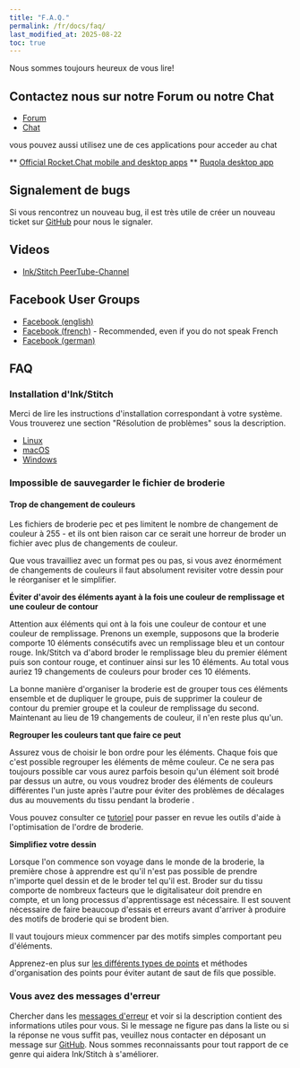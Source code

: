 ```yaml
---
title: "F.A.Q."
permalink: /fr/docs/faq/
last_modified_at: 2025-08-22
toc: true
---
```

Nous sommes toujours heureux de vous lire!

## Contactez nous sur notre Forum ou notre Chat


* [Forum](https://inkscape.org/forums/embroidery/)
* [Chat](https://chat.inkscape.org/channel/inkstitch)

vous pouvez aussi utilisez une de ces applications pour acceder au chat

** [Official Rocket.Chat mobile and desktop apps](https://www.rocket.chat/download-apps)
** [Ruqola desktop app](https://apps.kde.org/ruqola/)


## Signalement de bugs

Si vous rencontrez un nouveau bug, il est très utile de créer un nouveau ticket sur [GitHub](https://github.com/inkstitch/inkstitch/issues) pour nous le signaler.

## Videos

* [Ink/Stitch PeerTube-Channel](https://www.diode.zone/a/inkstitch)

## Facebook User Groups

* [Facebook (english)](https://www.facebook.com/groups/inkstitch/)
* [Facebook (french)](https://www.facebook.com/groups/inkstitchfrance/) - Recommended, even if you do not speak French
* [Facebook (german)](https://www.facebook.com/groups/inkstitchdeutsch/)

## FAQ

### Installation d'Ink/Stitch

Merci de lire les instructions d'installation correspondant à votre système. Vous trouverez une section "Résolution de problèmes" sous la description.

* <i class="fab fa-linux"></i> [Linux](/fr/docs/install-linux/)
* <i class="fab fa-apple"></i> [macOS](/fr/docs/install-macos/)
* <i class="fab fa-windows"></i> [Windows](/fr/docs/install-windows/)

### Impossible de sauvegarder le fichier de broderie

#### Trop de changement  de couleurs

Les fichiers de broderie pec et pes limitent le  nombre de changement de couleur à 255 - et ils ont bien raison car 
ce serait une horreur de broder un fichier avec plus de changements de couleur.

Que vous travailliez avec un format pes ou pas, si vous avez énormément de changements de couleurs il faut absolument revisiter votre dessin pour le réorganiser et le simplifier.

**Éviter d'avoir des éléments ayant à la fois une couleur de remplissage et une couleur de contour**

Attention aux éléments qui ont à la fois une couleur de contour et une couleur de remplissage. 
Prenons un exemple, supposons que la broderie comporte 10 éléments consécutifs avec un remplissage bleu et un contour rouge. Ink/Stitch va d'abord broder le remplissage bleu du premier élément puis son contour rouge, et continuer ainsi sur les 10 éléments. Au total vous auriez 19 changements de couleurs pour broder ces 10 éléments.

La bonne manière d'organiser la broderie est de grouper tous ces éléments ensemble et de dupliquer le groupe, puis de supprimer la couleur de contour du premier groupe et la couleur de remplissage du second.  Maintenant au lieu de 19 changements de couleur, il n'en reste plus  qu'un.


**Regrouper les couleurs tant que faire ce peut**

Assurez vous de choisir le bon ordre pour les  éléments. 
Chaque fois que c'est possible regrouper  les éléments de même couleur. Ce ne sera pas toujours  possible car vous aurez parfois besoin qu'un élément soit  brodé par dessus un autre, ou vous voudrez broder des éléments de couleurs différentes l'un juste après l'autre pour éviter des problèmes de décalages dus au mouvements du tissu  pendant la broderie . 

Vous pouvez consulter ce  [tutoriel](/fr/tutorials/routing/) pour passer en revue les outils d'aide à l'optimisation de l'ordre de broderie.

**Simplifiez votre dessin**

Lorsque l'on commence son voyage dans le monde de la broderie, la première chose à apprendre est qu'il n'est pas possible de prendre n'importe quel dessin et de le broder tel qu'il est.
Broder sur du tissu comporte de nombreux facteurs que le digitalisateur  doit prendre en compte, et un long processus d'apprentissage est nécessaire. Il est souvent nécessaire de faire beaucoup d'essais et erreurs avant d'arriver à produire des motifs de  broderie qui se brodent bien.

Il vaut  toujours mieux commencer par des motifs simples comportant peu  d'éléments.

Apprenez-en plus  sur  [les différents types de points](/fr/docs/stitch-library/) et méthodes d'organisation des points pour éviter autant de saut de fils que possible.

### Vous avez des messages d'erreur

Chercher dans les [messages d'erreur](/fr/docs/error-messages) et voir si la description contient des informations utiles pour vous. Si le message ne figure pas dans la liste ou si la réponse ne vous suffit pas, veuillez nous contacter en déposant un message sur [GitHub](https://github.com/inkstitch/inkstitch/issues). Nous sommes reconnaissants pour tout rapport de ce genre qui aidera Ink/Stitch à s'améliorer.

